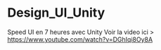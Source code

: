 # Design_UI_Unity
Speed UI en 7 heures avec Unity
Voir la video ici > https://www.youtube.com/watch?v=DGhIqi8Oy8A
